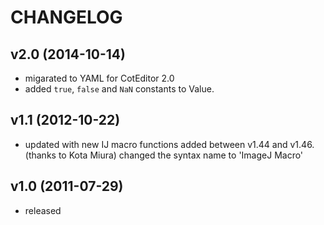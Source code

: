 
CHANGELOG
======================

v2.0 (2014-10-14)
----------------------
- migarated to YAML for CotEditor 2.0
- added `true`, `false` and `NaN` constants to Value.

v1.1 (2012-10-22)
----------------------
- updated with new IJ macro functions added between v1.44 and v1.46. (thanks to Kota Miura)
changed the syntax name to 'ImageJ Macro'

v1.0 (2011-07-29)
----------------------
- released
